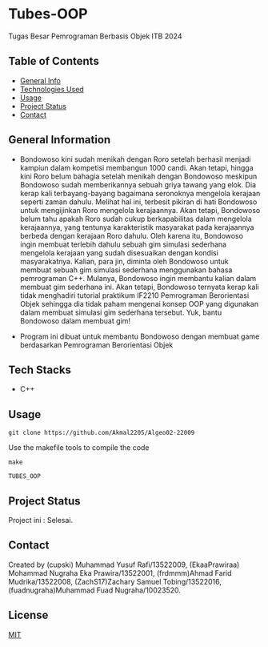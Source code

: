 # Tubes-OOP
Tugas Besar Pemrograman Berbasis Objek ITB 2024


## Table of Contents
* [General Info](#general-information)
* [Technologies Used](#technologies-used)
* [Usage](#usage)
* [Project Status](#project-status)
* [Contact](#contact)
<!-- * [License](#license) -->


## General Information
- Bondowoso kini sudah menikah dengan Roro setelah berhasil menjadi kampiun dalam kompetisi membangun 1000 candi. Akan tetapi, hingga kini Roro belum bahagia setelah menikah dengan Bondowoso meskipun Bondowoso sudah memberikannya sebuah griya tawang yang elok. Dia kerap kali terbayang-bayang bagaimana seronoknya mengelola kerajaan seperti zaman dahulu. 
Melihat hal ini, terbesit pikiran di hati Bondowoso untuk mengijinkan Roro mengelola kerajaannya. Akan tetapi, Bondowoso belum tahu apakah Roro sudah cukup berkapabilitas dalam mengelola kerajaannya, yang tentunya karakteristik masyarakat pada kerajaannya berbeda dengan kerajaan Roro dahulu. Oleh karena itu, Bondowoso ingin membuat terlebih dahulu sebuah gim simulasi sederhana mengelola kerajaan yang sudah disesuaikan dengan kondisi masyarakatnya.
Kalian, para jin, diminta oleh Bondowoso untuk membuat sebuah gim simulasi sederhana menggunakan bahasa pemrograman C++. Mulanya, Bondowoso ingin membantu kalian dalam membuat gim sederhana ini. Akan tetapi, Bondowoso ternyata kerap kali tidak menghadiri tutorial praktikum IF2210 Pemrograman Berorientasi Objek sehingga dia tidak paham mengenai konsep OOP yang digunakan dalam membuat simulasi gim sederhana tersebut. Yuk, bantu Bondowoso dalam membuat gim!  

- Program ini dibuat untuk membantu Bondowoso dengan membuat game berdasarkan Pemrograman Berorientasi Objek


## Tech Stacks
- C++ 




<!-- If you have screenshots you'd like to share, include them here. -->



## Usage
```shell
git clone https://github.com/Akmal2205/Algeo02-22009
```
Use the makefile tools to compile the code

```shell
make
```
```shell
TUBES_OOP
```


## Project Status
Project ini : Selesai.




## Contact
Created by (cupski) Muhammad Yusuf Rafi/13522009, (EkaaPrawiraa) Mohammad Nugraha Eka Prawira/13522001, (frdmmm)Ahmad Farid Mudrika/13522008, (ZachS17)Zachary Samuel Tobing/13522016, (fuadnugraha)Muhammad Fuad Nugraha/10023520.


<!-- Optional -->
<!-- ## License -->
<!-- This project is open source and available under the [... License](). -->

<!-- You don't have to include all sections - just the one's relevant to your project -->





## License

[MIT](https://choosealicense.com/licenses/mit/)
